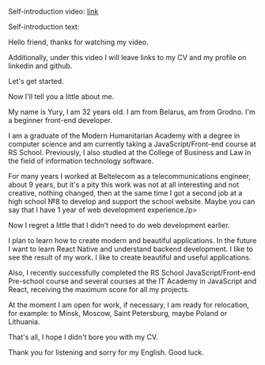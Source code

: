 <p>
  Self-introduction video: <a target="_blank" href="https://youtu.be/WEFm2Ha_4Gk">link</a>
</p>

<div>
  <p>Self-introduction text:</p>

  <p>Hello friend, thanks for watching my video.</p>

  <p>Additionally, under this video I will leave links to my CV and my profile on linkedin and github.</p>

  <p>Let's get started.</p>

  <p>Now I'll tell you a little about me.</p>

  <p>My name is Yury, I am 32 years old. I am from Belarus, am from Grodno. I'm a beginner front-end developer.</p>

  <p>I am a graduate of the Modern Humanitarian Academy with a degree in computer science and am currently taking a JavaScript/Front-end course at RS School. Previously, I also studied at the College of Business and Law in the field of information technology software.</p>

  <p>For many years I worked at Beltelecom as a telecommunications engineer, about 9 years, but it's a pity this work was not at all interesting and not creative, nothing changed, then at the same time I got a second job at a high school №8 to develop and support the school website. Maybe you can say that I have 1 year of web development experience./p>

  <p>Now I regret a little that I didn’t need to do web development earlier.</p>

  <p>I plan to learn how to create modern and beautiful applications. In the future I want to learn React Native and understand backend development. I like to see the result of my work. I like to create beautiful and useful applications.</p>

  <p>Also, I recently successfully completed the RS School JavaScript/Front-end Pre-school course and several courses at the IT Academy in JavaScript and React, receiving the maximum score for all my projects.</p>

  <p>At the moment I am open for work, if necessary, I am ready for relocation, for example: to Minsk, Moscow, Saint Petersburg, maybe Poland or Lithuania.</p>

  <p>That's all, I hope I didn't bore you with my CV.</p>

  <p>Thank you for listening and sorry for my English. Good luck.</p>
</div>
